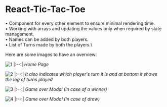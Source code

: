 ﻿# React-Tic-Tac-Toe
•	Component for every other element to ensure minimal rendering time.\
•	Working with arrays and updating the values only when required by state management.\
•	Names can be added by both players.\
•	List of Turns made by both the players.\

Here are some images to have an overview:

![1](https://github.com/JAYitis/React-Tic-Tac-Toe/assets/76193106/6cb4203a-667f-443b-a204-c1d7de3834aa)
|:--:| 
*Home Page*

 ![2](https://github.com/JAYitis/React-Tic-Tac-Toe/assets/76193106/e81f3326-f2f8-4ebb-b26a-18bb9e070dcc)
 |:--:| 
*It also indicates which player's turn it is and at bottom it shows the log of turns played*

![3](https://github.com/JAYitis/React-Tic-Tac-Toe/assets/76193106/361be473-288a-4a34-9a02-a119c49a6738)
|:--:| 
*Game over Modal (In case of a winner)*

![4](https://github.com/JAYitis/React-Tic-Tac-Toe/assets/76193106/bfd90751-5e30-4826-9a4d-2f348c98889b)
|:--:| 
*Game over Modal (In case of draw)*
